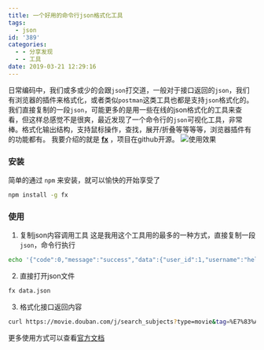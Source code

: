 ```yaml
---
title: 一个好用的命令行json格式化工具
tags:
  - json
id: '389'
categories:
  - - 分享发现
  - - 工具
date: 2019-03-21 12:29:16
---
```


日常编码中，我们或多或少的会跟`json`打交道，一般对于接口返回的`json`，我们有浏览器的插件来格式化，或者类似`postman`这类工具也都是支持`json`格式化的。 我们直接复制的一段`json`，可能更多的是用一些在线的json格式化的工具来查看，但这样总感觉不是很爽，最近发现了一个命令行的`json`可视化工具，非常棒。格式化输出结构，支持鼠标操作，查找，展开/折叠等等等等，浏览器插件有的功能都有。 我要介绍的就是 **[fx](https://github.com/antonmedv/fx)** ，项目在github开源。 ![使用效果](https://camo.githubusercontent.com/b5df8c57792e443a18a56cd9a292b1a101ba2391/68747470733a2f2f6d6564762e696f2f6173736574732f66782e676966 "使用效果")

### 安装

简单的通过 `npm` 来安装，就可以愉快的开始享受了

```bash
npm install -g fx
```

### 使用

1.  复制json内容调用工具 这是我用这个工具用的最多的一种方式，直接复制一段`json`，命令行执行

```bash
echo '{"code":0,"message":"success","data":{"user_id":1,"username":"hello world","email":"1111@gmail.com","gender":1,"detail":{"address":"China","people":[1,2,3,4,5,6]}}}'  fx
```

2.  直接打开json文件

```bash
fx data.json
```

3.  格式化接口返回内容

```bash
curl https://movie.douban.com/j/search_subjects?type=movie&tag=%E7%83%AD%E9%97%A8&page_limit=50&page_start=0  fx
```

更多使用方式可以查看[官方文档](https://github.com/antonmedv/fx)